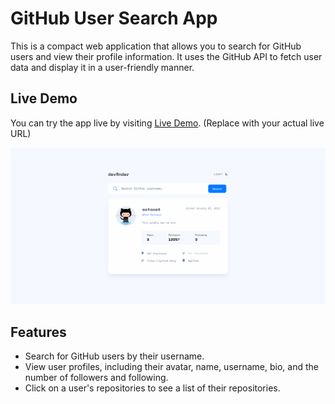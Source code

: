 # GitHub User Search App

This is a compact web application that allows you to search for GitHub users and view their profile information. It uses the GitHub API to fetch user data and display it in a user-friendly manner.

## Live Demo

You can try the app live by visiting [Live Demo](https://github-devfinder-focuscode.vercel.app). (Replace with your actual live URL)

![App Screenshot](public/screenshot.png)

## Features

- Search for GitHub users by their username.
- View user profiles, including their avatar, name, username, bio, and the number of followers and following.
- Click on a user's repositories to see a list of their repositories.


